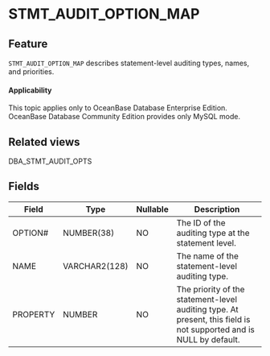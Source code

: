 STMT_AUDIT_OPTION_MAP
==========================================

Feature
-----------

`STMT_AUDIT_OPTION_MAP` describes statement-level auditing types, names, and priorities.

<main id="notice" >
    <h4>Applicability</h4>
    <p>This topic applies only to OceanBase Database Enterprise Edition. OceanBase Database Community Edition provides only MySQL mode. </p>
  </main>

Related views
-------------

DBA_STMT_AUDIT_OPTS

Fields
-------------

| **Field** | **Type** | **Nullable** | **Description** |
|----------|---------------|----------------|-------------------------------------|
| OPTION# | NUMBER(38) | NO | The ID of the auditing type at the statement level. |
| NAME | VARCHAR2(128) | NO | The name of the statement-level auditing type. |
| PROPERTY | NUMBER | NO | The priority of the statement-level auditing type. At present, this field is not supported and is NULL by default. |
